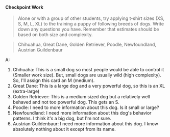 #### Checkpoint Work

>Alone or with a group of other students, try applying t-shirt sizes (XS, S, M, L, XL) to the training a puppy of following breeds of dogs. Write down any questions you have. Remember that estimates should be based on both size and complexity.

>Chihuahua, Great Dane, Golden Retriever, Poodle, Newfoundland, Austrian Guildenbaur

A:
1. Chihuaha: This is a small dog so most people would be able to control it (Smaller work size).  But, small dogs are usually wild (high complexity). So, I'll assign this card an M (medium).
2. Great Dane: This is a large dog and a very powerful dog, so this is an XL (extra-large)
3. Golden Retriever: This is a medium sized dog but a relatively well behaved and not too powerful dog. This
gets an S.
4. Poodle: I need to more information about this dog.  Is it small or large?
5. Newfoundland: I need more information about this dog's behavior patterns.  I think it's a big dog, but I'm not sure.
6. Austrian Guildenbaur: I need more information about this dog.  I know absolutely nothing about it except from its name.
